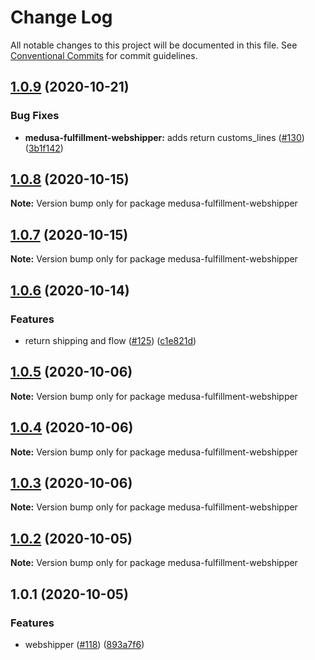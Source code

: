 # Change Log

All notable changes to this project will be documented in this file.
See [Conventional Commits](https://conventionalcommits.org) for commit guidelines.

## [1.0.9](https://github.com/medusajs/medusa/compare/medusa-fulfillment-webshipper@1.0.8...medusa-fulfillment-webshipper@1.0.9) (2020-10-21)


### Bug Fixes

* **medusa-fulfillment-webshipper:** adds return customs_lines ([#130](https://github.com/medusajs/medusa/issues/130)) ([3b1f142](https://github.com/medusajs/medusa/commit/3b1f1422757f374efa8f3af99046753473d3f745))





## [1.0.8](https://github.com/medusajs/medusa/compare/medusa-fulfillment-webshipper@1.0.7...medusa-fulfillment-webshipper@1.0.8) (2020-10-15)

**Note:** Version bump only for package medusa-fulfillment-webshipper





## [1.0.7](https://github.com/medusajs/medusa/compare/medusa-fulfillment-webshipper@1.0.6...medusa-fulfillment-webshipper@1.0.7) (2020-10-15)

**Note:** Version bump only for package medusa-fulfillment-webshipper





## [1.0.6](https://github.com/medusajs/medusa/compare/medusa-fulfillment-webshipper@1.0.5...medusa-fulfillment-webshipper@1.0.6) (2020-10-14)


### Features

* return shipping and flow ([#125](https://github.com/medusajs/medusa/issues/125)) ([c1e821d](https://github.com/medusajs/medusa/commit/c1e821d9d4d33756c7309e5cf110d7aa9b67297d))





## [1.0.5](https://github.com/medusajs/medusa/compare/medusa-fulfillment-webshipper@1.0.4...medusa-fulfillment-webshipper@1.0.5) (2020-10-06)

**Note:** Version bump only for package medusa-fulfillment-webshipper





## [1.0.4](https://github.com/medusajs/medusa/compare/medusa-fulfillment-webshipper@1.0.3...medusa-fulfillment-webshipper@1.0.4) (2020-10-06)

**Note:** Version bump only for package medusa-fulfillment-webshipper





## [1.0.3](https://github.com/medusajs/medusa/compare/medusa-fulfillment-webshipper@1.0.2...medusa-fulfillment-webshipper@1.0.3) (2020-10-06)

**Note:** Version bump only for package medusa-fulfillment-webshipper





## [1.0.2](https://github.com/medusajs/medusa/compare/medusa-fulfillment-webshipper@1.0.1...medusa-fulfillment-webshipper@1.0.2) (2020-10-05)

**Note:** Version bump only for package medusa-fulfillment-webshipper





## 1.0.1 (2020-10-05)


### Features

* webshipper ([#118](https://github.com/medusajs/medusa/issues/118)) ([893a7f6](https://github.com/medusajs/medusa/commit/893a7f69afea67e854a67fc3b92c8a10c9c1b75c))
